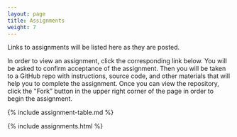 ```yaml
---
layout: page
title: Assignments
weight: 7
---
```


Links to assignments will be listed here as they are posted. 


In order to view an assignment, click the corresponding link below. 
You will be asked to confirm acceptance of the assignment.
Then you will be taken to a GitHub repo with instructions, source code, and other materials that will help you to complete the assignment. 
Once you can view the repository, click the "Fork" button in the upper right corner of the page in order to begin the assignment. 



{% include assignment-table.md %} 
 
{% include assignments.html %}